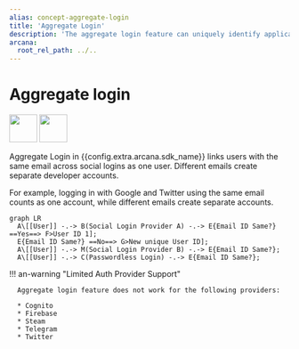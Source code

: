 ```yaml
---
alias: concept-aggregate-login
title: 'Aggregate Login'
description: 'The aggregate login feature can uniquely identify application users even if they use different social accounts to log in to the app.'
arcana:
  root_rel_path: ../..
---
```


# Aggregate login

<img src="{{config.extra.arcana.img_dir}}/icons/i_data_xfer_owner_light.{{config.extra.arcana.img_png}}#only-light" width="50"/>
<img src="{{config.extra.arcana.img_dir}}/icons/i_data_xfer_owner_dark.{{config.extra.arcana.img_png}}#only-dark" width="50"/>

Aggregate Login in {{config.extra.arcana.sdk_name}} links users with the same email across social logins as one user. Different emails create separate developer accounts.

For example, logging in with Google and Twitter using the same email counts as one account, while different emails create separate accounts.

```mermaid
graph LR
  A\[[User]] -.-> B(Social Login Provider A) -.-> E{Email ID Same?} ==Yes==> F>User ID 1];
  E{Email ID Same?} ==No==> G>New unique User ID];
  A\[[User]] -.-> M(Social Login Provider B) -.-> E{Email ID Same?};
  A\[[User]] -.-> C(Passwordless Login) -.-> E{Email ID Same?};
```

!!! an-warning "Limited Auth Provider Support"

      Aggregate login feature does not work for the following providers:

      * Cognito
      * Firebase
      * Steam
      * Telegram
      * Twitter
